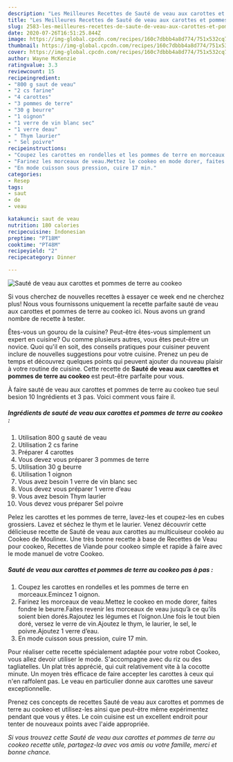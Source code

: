 ```yaml
---
description: "Les Meilleures Recettes de Sauté de veau aux carottes et pommes de terre au cookeo"
title: "Les Meilleures Recettes de Sauté de veau aux carottes et pommes de terre au cookeo"
slug: 2583-les-meilleures-recettes-de-saute-de-veau-aux-carottes-et-pommes-de-terre-au-cookeo
date: 2020-07-26T16:51:25.844Z
image: https://img-global.cpcdn.com/recipes/160c7dbbb4a8d774/751x532cq70/saute-de-veau-aux-carottes-et-pommes-de-terre-au-cookeo-photo-principale-de-la-recette.jpg
thumbnail: https://img-global.cpcdn.com/recipes/160c7dbbb4a8d774/751x532cq70/saute-de-veau-aux-carottes-et-pommes-de-terre-au-cookeo-photo-principale-de-la-recette.jpg
cover: https://img-global.cpcdn.com/recipes/160c7dbbb4a8d774/751x532cq70/saute-de-veau-aux-carottes-et-pommes-de-terre-au-cookeo-photo-principale-de-la-recette.jpg
author: Wayne McKenzie
ratingvalue: 3.3
reviewcount: 15
recipeingredient:
- "800 g saut de veau"
- "2 cs farine"
- "4 carottes"
- "3 pommes de terre"
- "30 g beurre"
- "1 oignon"
- "1 verre de vin blanc sec"
- "1 verre deau"
- " Thym laurier"
- " Sel poivre"
recipeinstructions:
- "Coupez les carottes en rondelles et les pommes de terre en morceaux.Emincez 1 oignon."
- "Farinez les morceaux de veau.Mettez le cookeo en mode dorer, faites fondre le beurre.Faites revenir les morceaux de veau jusqu’à ce qu’ils soient bien dorés.Rajoutez les légumes et l’oignon.Une fois le tout bien doré, versez le verre de vin.Ajoutez le thym, le laurier, le sel, le poivre.Ajoutez 1 verre d’eau."
- "En mode cuisson sous pression, cuire 17 min."
categories:
- Resep
tags:
- saut
- de
- veau

katakunci: saut de veau 
nutrition: 180 calories
recipecuisine: Indonesian
preptime: "PT18M"
cooktime: "PT48M"
recipeyield: "2"
recipecategory: Dinner

---
```



![Sauté de veau aux carottes et pommes de terre au cookeo](https://img-global.cpcdn.com/recipes/160c7dbbb4a8d774/751x532cq70/saute-de-veau-aux-carottes-et-pommes-de-terre-au-cookeo-photo-principale-de-la-recette.jpg)

Si vous cherchez de nouvelles recettes à essayer ce week end ne cherchez plus! Nous vous fournissons uniquement la recette parfaite sauté de veau aux carottes et pommes de terre au cookeo ici. Nous avons un grand nombre de recette à tester.

Êtes-vous un gourou de la cuisine? Peut-être êtes-vous simplement un expert en cuisine? Ou comme plusieurs autres, vous êtes peut-être un novice. Quoi qu'il en soit, des conseils pratiques pour cuisiner peuvent inclure de nouvelles suggestions pour votre cuisine. Prenez un peu de temps et découvrez quelques points qui peuvent ajouter du nouveau plaisir à votre routine de cuisine. Cette recette de <strong> Sauté de veau aux carottes et pommes de terre au cookeo </strong> est peut-être parfaite pour vous.

<!--inarticleads1-->

À faire sauté de veau aux carottes et pommes de terre au cookeo tue seul besion 10 Ingrédients et 3 pas. Voici comment vous faire il.

##### Ingrédients de sauté de veau aux carottes et pommes de terre au cookeo :

1. Utilisation 800 g sauté de veau
1. Utilisation 2 cs farine
1. Préparer 4 carottes
1. Vous devez vous préparer 3 pommes de terre
1. Utilisation 30 g beurre
1. Utilisation 1 oignon
1. Vous avez besoin 1 verre de vin blanc sec
1. Vous devez vous préparer 1 verre d’eau
1. Vous avez besoin  Thym laurier
1. Vous devez vous préparer  Sel poivre


Pelez les carottes et les pommes de terre, lavez-les et coupez-les en cubes grossiers. Lavez et séchez le thym et le laurier. Venez découvrir cette délicieuse recette de Sauté de veau aux carottes au multicuiseur cookéo au Cookeo de Moulinex. Une très bonne recette à base de Recettes de Veau pour cookeo, Recettes de Viande pour cookeo simple et rapide à faire avec le mode manuel de votre Cookeo. 

<!--inarticleads2-->

##### Sauté de veau aux carottes et pommes de terre au cookeo pas à pas :

1. Coupez les carottes en rondelles et les pommes de terre en morceaux.Emincez 1 oignon.
1. Farinez les morceaux de veau.Mettez le cookeo en mode dorer, faites fondre le beurre.Faites revenir les morceaux de veau jusqu’à ce qu’ils soient bien dorés.Rajoutez les légumes et l’oignon.Une fois le tout bien doré, versez le verre de vin.Ajoutez le thym, le laurier, le sel, le poivre.Ajoutez 1 verre d’eau.
1. En mode cuisson sous pression, cuire 17 min.


Pour réaliser cette recette spécialement adaptée pour votre robot Cookeo, vous allez devoir utiliser le mode. S&#39;accompagne avec du riz ou des tagliatelles. Un plat très apprécié, qui cuit relativement vite à la cocotte minute. Un moyen très efficace de faire accepter les carottes à ceux qui n&#39;en raffolent pas. Le veau en particulier donne aux carottes une saveur exceptionnelle. 

<!--inarticleads1-->

<p>
Prenez ces concepts de recettes Sauté de veau aux carottes et pommes de terre au cookeo et utilisez-les ainsi que peut-être même expérimentez pendant que vous y êtes. Le coin cuisine est un excellent endroit pour tenter de nouveaux points avec l'aide appropriée.
</p>

<p>
<i>Si vous trouvez cette Sauté de veau aux carottes et pommes de terre au cookeo recette utile, partagez-la avec vos amis ou votre famille, merci et bonne chance.</i>
</p>
